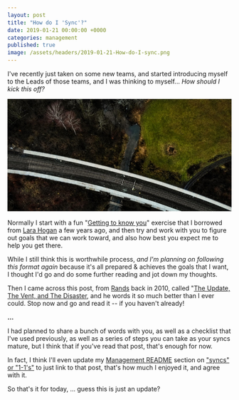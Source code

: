 ```yaml
---
layout: post
title: "How do I 'Sync'?"
date: 2019-01-21 00:00:00 +0000
categories: management
published: true
image: /assets/headers/2019-01-21-How-do-I-sync.png
---
```


I've recently just taken on some new teams, and started introducing myself to the Leads of those teams, and I was thinking to myself... _How should I kick this off?_

<!--description-->
![2019-01-21-How-do-I-Sync](/assets/headers/2019-01-21-How-do-I-sync.png)

Normally I start with a fun "[Getting to know you](https://management-handbook.hermens.com.au/now-the-real-stuff/templates/gettingtoknowyou)" exercise that I borrowed from [Lara Hogan](https://larahogan.me/blog/first-one-on-one-questions/) a few years ago, and then try and work with you to figure out goals that we can work toward, and also how best you expect me to help you get there.

While I still think this is worthwhile process, _and I'm planning on following this format again_ because it's all prepared & achieves the goals that I want, I thought I'd go and do some further reading and jot down my thoughts.

Then I came across this post, from [Rands](http://randsinrepose.com/about/) back in 2010, called "[The Update, The Vent, and The Disaster](http://randsinrepose.com/archives/the-update-the-vent-and-the-disaster/), and he words it so much better than I ever could. Stop now and go and read it -- if you haven't already!

**...**

I had planned to share a bunch of words with you, as well as a checklist that I've used previously, as well as a series of steps you can take as your syncs mature, but I think that if you've read that post, that's enough for now.

In fact, I think I'll even update my [Management README](https://management-handbook.hermens.com.au) section on ["syncs" or "1-1's"](https://management-handbook.hermens.com.au/now-the-real-stuff/templates/regular-syncs-and-1-1s) to just link to that post, that's how much I enjoyed it, and agree with it.

So that's it for today, ... guess this is just an update?
